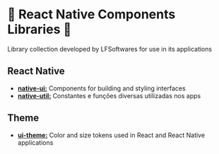 # 📱 React Native Components Libraries 📱

Library collection developed by LFSoftwares for use in its applications

## React Native

- [**native-ui:**](https://github.com/leofernandesbh/npm-libs/tree/0b911851e9a8ebe9670b3cb1f23c8277922c6f4f/native-ui) Components for building and styling interfaces
- [**native-util:**](https://github.com/leofernandesbh/npm-libs/tree/4043dfd3324fbdae532b7b6bddbe029741f07990/native-util) Constantes e funções diversas utilizadas nos apps

## Theme

- [**ui-theme:**](https://github.com/leofernandesbh/npm-libs/tree/c84c53d0a9474a6afd0a97934bde7f351b5c9ca2/ui-theme) Color and size tokens used in React and React Native applications